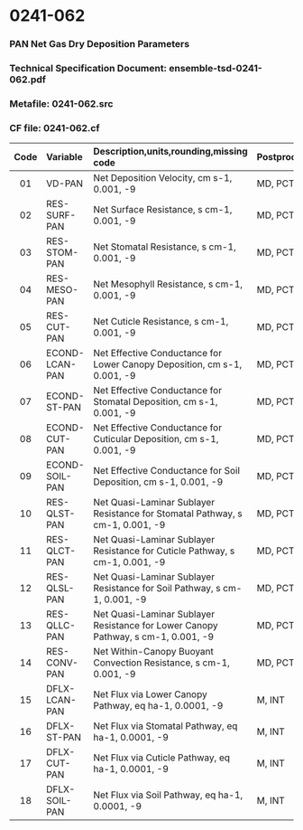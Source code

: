 # 0241-062
### PAN Net Gas Dry Deposition Parameters
### Technical Specification Document: ensemble-tsd-0241-062.pdf
### Metafile: 0241-062.src
### CF file: 0241-062.cf
|Code|Variable|Description,units,rounding,missing code|Postprocessing|
|:-:|:-|:-|:-|
|01|VD-PAN|Net Deposition Velocity, cm s-1, 0.001, -9|MD, PCT, 50|
|02|RES-SURF-PAN|Net Surface Resistance, s cm-1, 0.001, -9|MD, PCT, 50|
|03|RES-STOM-PAN|Net Stomatal Resistance, s cm-1, 0.001, -9|MD, PCT, 50|
|04|RES-MESO-PAN|Net Mesophyll Resistance, s cm-1, 0.001, -9|MD, PCT, 50|
|05|RES-CUT-PAN|Net Cuticle Resistance, s cm-1, 0.001, -9|MD, PCT, 50|
|06|ECOND-LCAN-PAN|Net Effective Conductance for Lower Canopy Deposition, cm s-1, 0.001, -9|MD, PCT, 50|
|07|ECOND-ST-PAN|Net Effective Conductance for Stomatal Deposition, cm s-1, 0.001, -9|MD, PCT, 50|
|08|ECOND-CUT-PAN|Net Effective Conductance for Cuticular Deposition, cm s-1, 0.001, -9|MD, PCT, 50|
|09|ECOND-SOIL-PAN|Net Effective Conductance for Soil Deposition, cm s-1, 0.001, -9|MD, PCT, 50|
|10|RES-QLST-PAN|Net Quasi-Laminar Sublayer Resistance for Stomatal Pathway, s cm-1, 0.001, -9|MD, PCT, 50|
|11|RES-QLCT-PAN|Net Quasi-Laminar Sublayer Resistance for Cuticle Pathway, s cm-1, 0.001, -9|MD, PCT, 50|
|12|RES-QLSL-PAN|Net Quasi-Laminar Sublayer Resistance for Soil  Pathway, s cm-1, 0.001, -9|MD, PCT, 50|
|13|RES-QLLC-PAN|Net Quasi-Laminar Sublayer Resistance for Lower Canopy Pathway, s cm-1, 0.001, -9|MD, PCT, 50|
|14|RES-CONV-PAN|Net Within-Canopy Buoyant Convection Resistance, s cm-1, 0.001, -9|MD, PCT, 50|
|15|DFLX-LCAN-PAN|Net Flux via Lower Canopy Pathway, eq ha-1, 0.0001, -9|M, INT|
|16|DFLX-ST-PAN|Net Flux via Stomatal Pathway, eq ha-1, 0.0001, -9|M, INT|
|17|DFLX-CUT-PAN|Net Flux via Cuticle Pathway, eq ha-1, 0.0001, -9|M, INT|
|18|DFLX-SOIL-PAN|Net Flux via Soil Pathway, eq ha-1, 0.0001, -9|M, INT|
